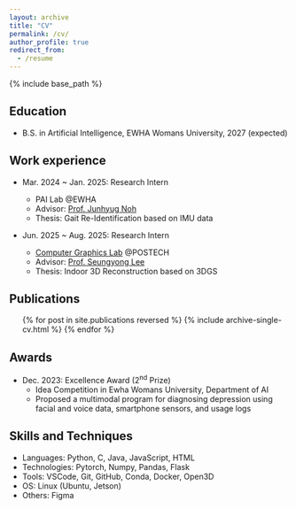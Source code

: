 ```yaml
---
layout: archive
title: "CV"
permalink: /cv/
author_profile: true
redirect_from:
  - /resume
---
```


{% include base_path %}

Education
------
* B.S. in Artificial Intelligence, EWHA Womans University, 2027 (expected)

Work experience
------
* Mar. 2024 ~ Jan. 2025: Research Intern
  * PAI Lab @EWHA
  * Advisor: [Prof. Junhyug Noh](https://junhyug.github.io/)
  * Thesis: Gait Re-Identification based on IMU data

* Jun. 2025 ~ Aug. 2025: Research Intern
  * [Computer Graphics Lab](https://cg.postech.ac.kr/) @POSTECH
  * Advisor: [Prof. Seungyong Lee](https://cg.postech.ac.kr/leesy/)
  * Thesis: Indoor 3D Reconstruction based on 3DGS


Publications
------
  <ul>{% for post in site.publications reversed %}
    {% include archive-single-cv.html %}
  {% endfor %}</ul>


Awards
------
* Dec. 2023: Excellence Award (2<sup>nd</sup> Prize)
  * Idea Competition in Ewha Womans University, Department of AI
  * Proposed a multimodal program for diagnosing depression using facial and voice data, smartphone sensors, and usage logs


Skills and Techniques 
------
* Languages: Python, C, Java, JavaScript, HTML
* Technologies: Pytorch, Numpy, Pandas, Flask 
* Tools: VSCode, Git, GitHub, Conda, Docker, Open3D
* OS: Linux (Ubuntu, Jetson)
* Others: Figma
  
